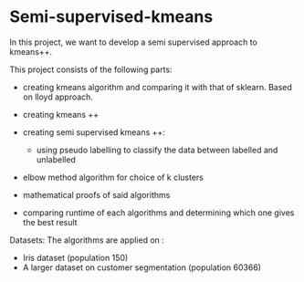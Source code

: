 # __Semi-supervised-kmeans__

In this project, we want to develop a semi supervised approach to kmeans++.

This project consists of the following parts:
- creating kmeans algorithm and comparing it with that of sklearn. Based on lloyd approach.
- creating kmeans ++
- creating semi supervised kmeans ++:
  - using pseudo labelling to classify the data between labelled and unlabelled
  
- elbow method algorithm for choice of k clusters
  
- mathematical proofs of said algorithms

- comparing runtime of each algorithms and determining which one gives the best result
 
 
Datasets:
The algorithms are applied on :
- Iris dataset (population 150)
- A larger dataset on customer segmentation (population 60366)






